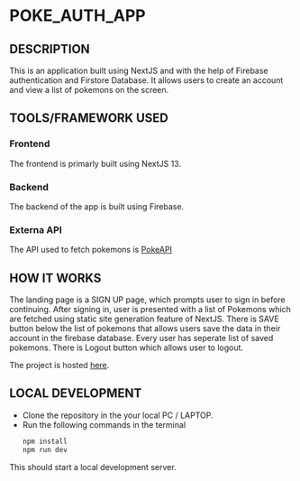 # POKE_AUTH_APP

## DESCRIPTION
This is an application built using NextJS and with the help of Firebase authentication and Firstore Database. It allows users to create an account and view a list of pokemons on the screen.

## TOOLS/FRAMEWORK USED
### Frontend
The frontend is primarly built using NextJS 13.

### Backend
The backend of the app is built using Firebase.

### Externa API
The API used to fetch pokemons is [PokeAPI](https://pokeapi.co/)

## HOW IT WORKS
The landing page is a SIGN UP page, which prompts user to sign in before continuing. After signing in, user is presented with a list of Pokemons which are fetched using static site generation feature of NextJS. There is SAVE button below the list of pokemons that allows users save the data in their account in the firebase database. Every user has seperate list of saved pokemons.
There is Logout button which allows user to logout.

The project is hosted [here](https://poke-auth-app-fiq3.vercel.app/).

## LOCAL DEVELOPMENT
- Clone the repository in the your local PC / LAPTOP.
- Run the following commands in the terminal
  ```bash
  npm install
  npm run dev
  ```
This should start a local development server.


